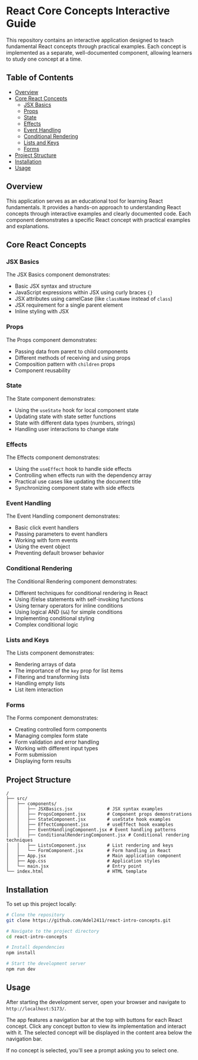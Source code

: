 # React Core Concepts Interactive Guide

This repository contains an interactive application designed to teach fundamental React concepts through practical examples. Each concept is implemented as a separate, well-documented component, allowing learners to study one concept at a time.

## Table of Contents

- [Overview](#overview)
- [Core React Concepts](#core-react-concepts)
  - [JSX Basics](#jsx-basics)
  - [Props](#props)
  - [State](#state)
  - [Effects](#effects)
  - [Event Handling](#event-handling)
  - [Conditional Rendering](#conditional-rendering)
  - [Lists and Keys](#lists-and-keys)
  - [Forms](#forms)
- [Project Structure](#project-structure)
- [Installation](#installation)
- [Usage](#usage)

## Overview

This application serves as an educational tool for learning React fundamentals. It provides a hands-on approach to understanding React concepts through interactive examples and clearly documented code. Each component demonstrates a specific React concept with practical examples and explanations.

## Core React Concepts

### JSX Basics

The JSX Basics component demonstrates:

- Basic JSX syntax and structure
- JavaScript expressions within JSX using curly braces `{}`
- JSX attributes using camelCase (like `className` instead of `class`)
- JSX requirement for a single parent element
- Inline styling with JSX

### Props

The Props component demonstrates:

- Passing data from parent to child components
- Different methods of receiving and using props
- Composition pattern with `children` props
- Component reusability

### State

The State component demonstrates:

- Using the `useState` hook for local component state
- Updating state with state setter functions
- State with different data types (numbers, strings)
- Handling user interactions to change state

### Effects

The Effects component demonstrates:

- Using the `useEffect` hook to handle side effects
- Controlling when effects run with the dependency array
- Practical use cases like updating the document title
- Synchronizing component state with side effects

### Event Handling

The Event Handling component demonstrates:

- Basic click event handlers
- Passing parameters to event handlers
- Working with form events
- Using the event object
- Preventing default browser behavior

### Conditional Rendering

The Conditional Rendering component demonstrates:

- Different techniques for conditional rendering in React
- Using if/else statements with self-invoking functions
- Using ternary operators for inline conditions
- Using logical AND (`&&`) for simple conditions
- Implementing conditional styling
- Complex conditional logic

### Lists and Keys

The Lists component demonstrates:

- Rendering arrays of data
- The importance of the `key` prop for list items
- Filtering and transforming lists
- Handling empty lists
- List item interaction

### Forms

The Forms component demonstrates:

- Creating controlled form components
- Managing complex form state
- Form validation and error handling
- Working with different input types
- Form submission
- Displaying form results

## Project Structure

```text
/
├── src/
│   ├── components/
│   │   ├── JSXBasics.jsx             # JSX syntax examples
│   │   ├── PropsComponent.jsx        # Component props demonstrations
│   │   ├── StateComponent.jsx        # useState hook examples
│   │   ├── EffectComponent.jsx       # useEffect hook examples
│   │   ├── EventHandlingComponent.jsx # Event handling patterns
│   │   ├── ConditionalRenderingComponent.jsx # Conditional rendering techniques
│   │   ├── ListsComponent.jsx        # List rendering and keys
│   │   └── FormComponent.jsx         # Form handling in React
│   ├── App.jsx                       # Main application component
│   ├── App.css                       # Application styles
│   └── main.jsx                      # Entry point
└── index.html                        # HTML template
```

## Installation

To set up this project locally:

```bash
# Clone the repository
git clone https://github.com/Adel2411/react-intro-concepts.git

# Navigate to the project directory
cd react-intro-concepts

# Install dependencies
npm install

# Start the development server
npm run dev
```

## Usage

After starting the development server, open your browser and navigate to `http://localhost:5173/`.

The app features a navigation bar at the top with buttons for each React concept. Click any concept button to view its implementation and interact with it. The selected concept will be displayed in the content area below the navigation bar.

If no concept is selected, you'll see a prompt asking you to select one.
